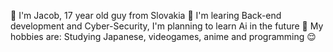 👋 I'm Jacob, 17 year old guy from Slovakia
👀 I'm learing Back-end development and Cyber-Security, I'm planning to learn Ai in the future
🤔 My hobbies are: Studying Japanese, videogames, anime and programming
😌 
